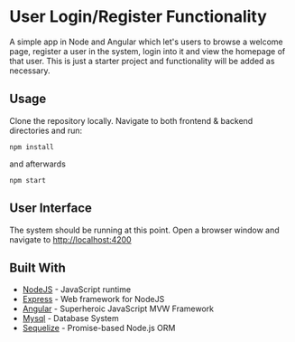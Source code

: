 # User Login/Register Functionality

A simple app in Node and Angular which let's users to browse a welcome page, register a user in the system, login into it and view the homepage of that user. This is just a starter project and functionality will be added as necessary.


## Usage

Clone the repository locally. Navigate to both frontend & backend directories and run:
```
npm install
```
and afterwards
```
npm start
```

## User Interface
The system should be running at this point. Open a browser window and navigate to [http://localhost:4200](http://localhost:4200)



## Built With
  * [NodeJS](https://nodejs.org/en/) - JavaScript runtime
  * [Express](https://expressjs.com/) - Web framework for NodeJS
  * [Angular](https://angular.io/) - Superheroic JavaScript MVW Framework
  * [Mysql](https://www.mysql.com/) - Database System
  * [Sequelize](https://sequelize.org/) - Promise-based Node.js ORM





